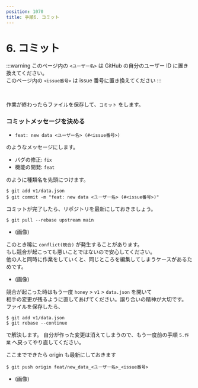 ```yaml
---
position: 1070
title: 手順6. コミット
---
```


# 6. コミット

:::warning
このページ内の `<ユーザー名>` は GitHub の自分のユーザー ID に置き換えてください。  
このページ内の `<issue番号>` は issue 番号に置き換えてください
:::

<br />

作業が終わったらファイルを保存して、`コミット` をします。

### コミットメッセージを決める

- `feat: new data <ユーザー名> (#<issue番号>)`

のようなメッセージにします。

- バグの修正: `fix`
- 機能の開発: `feat`

のように種類名を先頭につけます。

```
$ git add v1/data.json
$ git commit -m "feat: new data <ユーザー名> (#<issue番号>)"
```

コミットが完了したら、リポジトリを最新にしておきましょう。

```
$ git pull --rebase upstream main
```

- (画像)

このとき稀に `conflict(競合)` が発生することがあります。  
もし競合が起こっても悪いことではないので安心してください。  
他の人と同時に作業をしていくと、同じところを編集してしまうケースがあるためです。

- (画像)

競合が起こった時はもう一度 `honey` > `v1` > `data.json` を開いて  
相手の変更が残るように直してあげてください。譲り合いの精神が大切です。
ファイルを保存したら、

```
$ git add v1/data.json
$ git rebase --continue
```

で解決します。
自分が作った変更は消えてしまうので、もう一度前の手順 `5.作業` へ戻ってやり直してください。

ここまでできたら origin も最新にしておきます

```
$ git push origin feat/new_data_<ユーザー名>_<issue番号>
```

- (画像)
